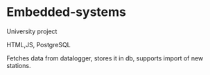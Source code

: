 # Embedded-systems

University project

HTML,JS, PostgreSQL

Fetches data from datalogger, stores it in db, supports import of new stations.
